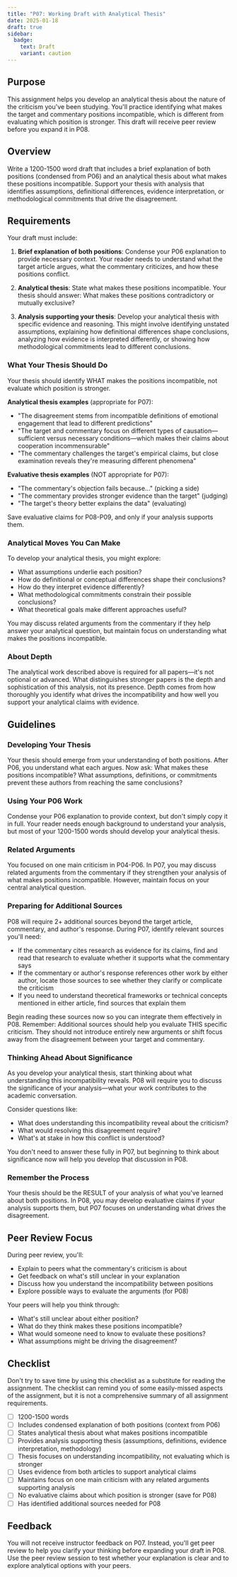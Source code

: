 ```yaml
---
title: "P07: Working Draft with Analytical Thesis"
date: 2025-01-18
draft: true
sidebar:
  badge:
    text: Draft
    variant: caution
---
```


## Purpose

This assignment helps you develop an analytical thesis about the nature of the criticism you've been studying. You'll practice identifying what makes the target and commentary positions incompatible, which is different from evaluating which position is stronger. This draft will receive peer review before you expand it in P08.

## Overview

Write a 1200-1500 word draft that includes a brief explanation of both positions (condensed from P06) and an analytical thesis about what makes these positions incompatible. Support your thesis with analysis that identifies assumptions, definitional differences, evidence interpretation, or methodological commitments that drive the disagreement.

## Requirements

Your draft must include:

1. **Brief explanation of both positions**: Condense your P06 explanation to provide necessary context. Your reader needs to understand what the target article argues, what the commentary criticizes, and how these positions conflict.

2. **Analytical thesis**: State what makes these positions incompatible. Your thesis should answer: What makes these positions contradictory or mutually exclusive?

3. **Analysis supporting your thesis**: Develop your analytical thesis with specific evidence and reasoning. This might involve identifying unstated assumptions, explaining how definitional differences shape conclusions, analyzing how evidence is interpreted differently, or showing how methodological commitments lead to different conclusions.

### What Your Thesis Should Do

Your thesis should identify WHAT makes the positions incompatible, not evaluate which position is stronger.

**Analytical thesis examples** (appropriate for P07):
- "The disagreement stems from incompatible definitions of emotional engagement that lead to different predictions"
- "The target and commentary focus on different types of causation—sufficient versus necessary conditions—which makes their claims about cooperation incommensurable"
- "The commentary challenges the target's empirical claims, but close examination reveals they're measuring different phenomena"

**Evaluative thesis examples** (NOT appropriate for P07):
- "The commentary's objection fails because..." (picking a side)
- "The commentary provides stronger evidence than the target" (judging)
- "The target's theory better explains the data" (evaluating)

Save evaluative claims for P08-P09, and only if your analysis supports them.

### Analytical Moves You Can Make

To develop your analytical thesis, you might explore:

- What assumptions underlie each position?
- How do definitional or conceptual differences shape their conclusions?
- How do they interpret evidence differently?
- What methodological commitments constrain their possible conclusions?
- What theoretical goals make different approaches useful?

You may discuss related arguments from the commentary if they help answer your analytical question, but maintain focus on understanding what makes the positions incompatible.

### About Depth

The analytical work described above is required for all papers—it's not optional or advanced. What distinguishes stronger papers is the depth and sophistication of this analysis, not its presence. Depth comes from how thoroughly you identify what drives the incompatibility and how well you support your analytical claims with evidence.

## Guidelines

### Developing Your Thesis

Your thesis should emerge from your understanding of both positions. After P06, you understand what each argues. Now ask: What makes these positions incompatible? What assumptions, definitions, or commitments prevent these authors from reaching the same conclusions?

### Using Your P06 Work

Condense your P06 explanation to provide context, but don't simply copy it in full. Your reader needs enough background to understand your analysis, but most of your 1200-1500 words should develop your analytical thesis.

### Related Arguments

You focused on one main criticism in P04-P06. In P07, you may discuss related arguments from the commentary if they strengthen your analysis of what makes positions incompatible. However, maintain focus on your central analytical question.

### Preparing for Additional Sources

P08 will require 2+ additional sources beyond the target article, commentary, and author's response. During P07, identify relevant sources you'll need:

- If the commentary cites research as evidence for its claims, find and read that research to evaluate whether it supports what the commentary says
- If the commentary or author's response references other work by either author, locate those sources to see whether they clarify or complicate the criticism
- If you need to understand theoretical frameworks or technical concepts mentioned in either article, find sources that explain them

Begin reading these sources now so you can integrate them effectively in P08. Remember: Additional sources should help you evaluate THIS specific criticism. They should not introduce entirely new arguments or shift focus away from the disagreement between your target and commentary.

### Thinking Ahead About Significance

As you develop your analytical thesis, start thinking about what understanding this incompatibility reveals. P08 will require you to discuss the significance of your analysis—what your work contributes to the academic conversation.

Consider questions like:
- What does understanding this incompatibility reveal about the criticism?
- What would resolving this disagreement require?
- What's at stake in how this conflict is understood?

You don't need to answer these fully in P07, but beginning to think about significance now will help you develop that discussion in P08.

### Remember the Process

Your thesis should be the RESULT of your analysis of what you've learned about both positions. In P08, you may develop evaluative claims if your analysis supports them, but P07 focuses on understanding what drives the disagreement.

## Peer Review Focus

During peer review, you'll:

- Explain to peers what the commentary's criticism is about
- Get feedback on what's still unclear in your explanation
- Discuss how you understand the incompatibility between positions
- Explore possible ways to evaluate the arguments (for P08)

Your peers will help you think through:
- What's still unclear about either position?
- What do they think makes these positions incompatible?
- What would someone need to know to evaluate these positions?
- What assumptions might be driving the disagreement?

## Checklist

Don't try to save time by using this checklist as a substitute for reading the assignment. The checklist can remind you of some easily-missed aspects of the assignment, but it is not a comprehensive summary of all assignment requirements.

- [ ] 1200-1500 words
- [ ] Includes condensed explanation of both positions (context from P06)
- [ ] States analytical thesis about what makes positions incompatible
- [ ] Provides analysis supporting thesis (assumptions, definitions, evidence interpretation, methodology)
- [ ] Thesis focuses on understanding incompatibility, not evaluating which is stronger
- [ ] Uses evidence from both articles to support analytical claims
- [ ] Maintains focus on one main criticism with any related arguments supporting analysis
- [ ] No evaluative claims about which position is stronger (save for P08)
- [ ] Has identified additional sources needed for P08

## Feedback

You will not receive instructor feedback on P07. Instead, you'll get peer review to help you clarify your thinking before expanding your draft in P08. Use the peer review session to test whether your explanation is clear and to explore analytical options with your peers.
